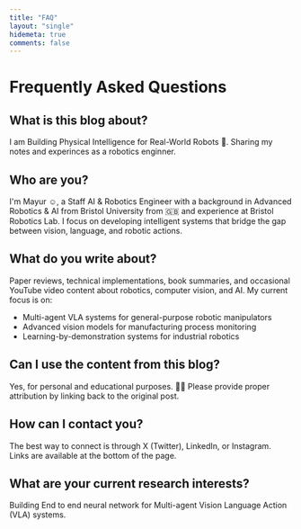 ```yaml
---
title: "FAQ"
layout: "single"
hidemeta: true
comments: false
---
```


# Frequently Asked Questions

## What is this blog about?
I am Building Physical Intelligence for Real-World Robots 🤖. Sharing my notes and experinces as a robotics enginner. 

## Who are you?
I'm Mayur ☺️, a Staff AI & Robotics Engineer with a background in Advanced Robotics & AI from Bristol University from 🇬🇧 and experience at Bristol Robotics Lab. I focus on developing intelligent systems that bridge the gap between vision, language, and robotic actions.

## What do you write about?
Paper reviews, technical implementations, book summaries, and occasional YouTube video content about robotics, computer vision, and AI. My current focus is on:
- Multi-agent VLA systems for general-purpose robotic manipulators
- Advanced vision models for manufacturing process monitoring
- Learning-by-demonstration systems for industrial robotics

## Can I use the content from this blog?
Yes, for personal and educational purposes. 🫶🏻 Please provide proper attribution by linking back to the original post.

## How can I contact you?
The best way to connect is through X (Twitter), LinkedIn, or Instagram. Links are available at the bottom of the page.


## What are your current research interests?
Building End to end neural network for Multi-agent Vision Language Action (VLA) systems. 